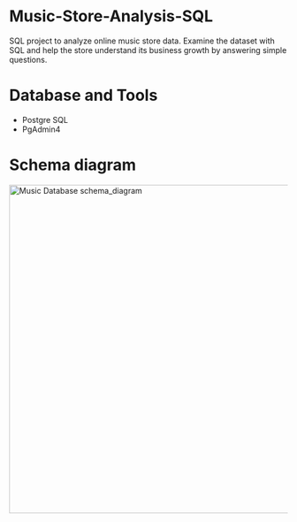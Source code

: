 # Music-Store-Analysis-SQL
SQL project to analyze online music store data. Examine the dataset with SQL and help the store understand its business growth by answering simple questions.




# Database and Tools
- Postgre SQL
- PgAdmin4




# Schema diagram
<img width="594" alt="Music Database schema_diagram" src="https://github.com/MahekBurchunde/Music-Store-Analysis-SQL/assets/167778191/80043dd9-eb3b-4818-8d37-7c9d22dc6828">
